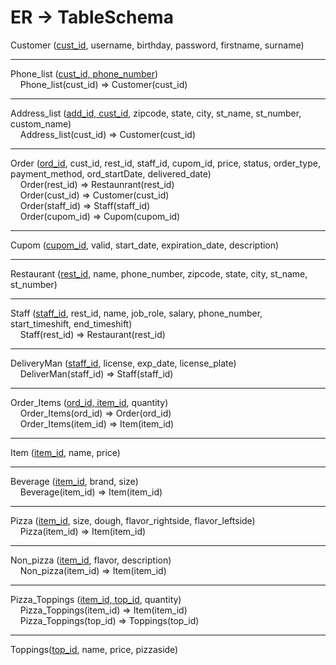 # ER -> TableSchema

Customer (<ins>cust_id</ins>, username, birthday, password, firstname, surname)

***

Phone_list (<ins>cust_id, phone_number</ins>) <br>
&nbsp;&nbsp;&nbsp;&nbsp;Phone_list(cust_id) => Customer(cust_id)

***

Address_list (<ins>add_id, cust_id</ins>, zipcode, state, city, st_name, st_number, custom_name) <br>
&nbsp;&nbsp;&nbsp;&nbsp;Address_list(cust_id) => Customer(cust_id)

***

Order (<ins>ord_id</ins>, cust_id, rest_id, staff_id, cupom_id, price, status, order_type, payment_method, ord_startDate, delivered_date) <br>
&nbsp;&nbsp;&nbsp;&nbsp;Order(rest_id) => Restaunrant(rest_id) <br>
&nbsp;&nbsp;&nbsp;&nbsp;Order(cust_id) => Customer(cust_id) <br>
&nbsp;&nbsp;&nbsp;&nbsp;Order(staff_id) => Staff(staff_id) <br>
&nbsp;&nbsp;&nbsp;&nbsp;Order(cupom_id) => Cupom(cupom_id) <br>

***

Cupom (<ins>cupom_id</ins>, valid, start_date, expiration_date, description)

***

Restaurant (<ins>rest_id</ins>, name, phone_number, zipcode, state, city, st_name, st_number)

***

Staff (<ins>staff_id</ins>, rest_id, name, job_role, salary, phone_number, start_timeshift, end_timeshift) <br>
&nbsp;&nbsp;&nbsp;&nbsp;Staff(rest_id) => Restaurant(rest_id)

***

DeliveryMan (<ins>staff_id</ins>, license, exp_date, license_plate) <br>
&nbsp;&nbsp;&nbsp;&nbsp;DeliverMan(staff_id) => Staff(staff_id)

***

Order_Items (<ins>ord_id, item_id</ins>, quantity) <br>
&nbsp;&nbsp;&nbsp;&nbsp;Order_Items(ord_id) => Order(ord_id) <br>
&nbsp;&nbsp;&nbsp;&nbsp;Order_Items(item_id) => Item(item_id)

***

Item (<ins>item_id</ins>, name, price)

***

Beverage (<ins>item_id</ins>, brand, size) <br>
&nbsp;&nbsp;&nbsp;&nbsp;Beverage(item_id) => Item(item_id)

***

Pizza (<ins>item_id</ins>, size, dough, flavor_rightside, flavor_leftside) <br>
&nbsp;&nbsp;&nbsp;&nbsp;Pizza(item_id) => Item(item_id)

***

Non_pizza (<ins>item_id</ins>, flavor, description) <br>
&nbsp;&nbsp;&nbsp;&nbsp;Non_pizza(item_id) => Item(item_id)

***

Pizza_Toppings (<ins>item_id, top_id</ins>, quantity) <br>
&nbsp;&nbsp;&nbsp;&nbsp;Pizza_Toppings(item_id) => Item(item_id) <br>
&nbsp;&nbsp;&nbsp;&nbsp;Pizza_Toppings(top_id) => Toppings(top_id)

***

Toppings(<ins>top_id</ins>, name, price, pizzaside)